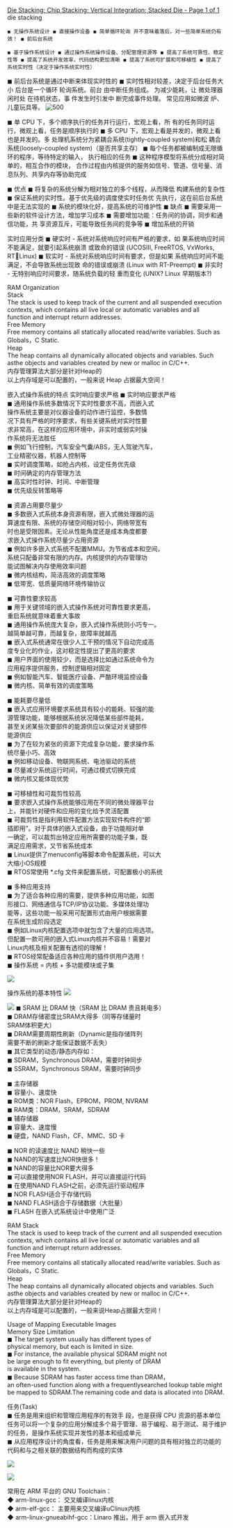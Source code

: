 
[Die Stacking; Chip Stacking; Vertical Integration; Stacked Die - Page 1 of 1](https://eesemi.com/diestacking.htm) die stacking

```
◼ 无操作系统设计 ◼ 直接操作设备 ◼ 简单循环轮询 并不意味着落后，对一些简单系统仍有效！ ◼ 前后台系统

◼ 基于操作系统设计 ◼ 通过操作系统操作设备、分配管理资源等 ◼ 提高了系统可靠性、稳定性等 ◼ 提高了系统开发效率，代码结构更加清晰 ◼ 提高了系统可扩展和可移植性 ◼ 提高了系统实时性（决定于操作系统实时性）
```

◼ 前后台系统是通过中断来体现实时性的 ◼ 实时性相对较差，决定于后台任务大小
后台是一个循环 轮询系统。前台 由中断任务组成。 为减少能耗，让 微处理器闲时处 在待机状态，事 件发生时引发中 断完成事件处理。 常见应用如微波 炉、儿童玩具等。
![500](https://raw.githubusercontent.com/acdefg/cdn/main/obsidian/20221208011444.png)

◼ 单 CPU 下，多个顺序执行的任务并行运行，宏观上看，所 有的任务同时运行，微观上看，任务是顺序执行的 ◼ 多 CPU 下，宏观上看是并发的，微观上看也是并发的。多 处理机系统分为紧耦合系统(tightly-coupled system)和松 耦合系统(loosely-coupled system)（是否共享主存） ◼ 每个任务都被编制成无限循环的程序，等待特定的输入， 执行相应的任务 ◼ 这种程序模型将系统分成相对简单的，相互合作的模块， 合作过程由内核提供的服务如信号、管道、信号量、消 息队列、共享内存等协助完成

◼ 优点 ◼ 将复杂的系统分解为相对独立的多个线程，从而降低 构建系统的复杂性 ◼ 保证系统的实时性。基于优先级的调度使实时任务优 先执行，这在前后台系统中是无法实现的 ◼ 系统的模块化好，提高系统的可维护性 ◼ 缺点 ◼ 需要采用一些新的软件设计方法，增加学习成本 ◼ 需要增加功能：任务间的协调，同步和通信功能，共 享资源互斥，可能导致任务间的竞争等 ◼ 增加系统的开销

实时应用分类 ◼ 硬实时 - 系统对系统响应时间有严格的要求，如 果系统响应时间不能满足，就要引起系统崩溃 或致命的错误 (UCOSIII, FreeRTOS, VxWorks, RTLinux) ◼ 软实时 - 系统对系统响应时间有要求，但是如果 系统响应时间不能满足，不会导致系统出现致 命的错误或崩溃 (Linux with RT-Preempt) ◼ 非实时 - 无特别响应时间要求，随系统负载的轻 重而变化 (UNIX? Linux 早期版本?)

RAM Organization  
Stack  
The stack is used to keep track of the current and all suspended execution  
contexts, which contains all live local or automatic variables and all  
function and interrupt return addresses.  
Free Memory  
Free memory contains all statically allocated read/write variables. Such as  
Globals，C Static.  
Heap  
The heap contains all dynamically allocated objects and variables. Such asthe objects and variables created by new or malloc in C/C++.  
内存管理算法大部分是针对Heap的  
以上内存域是可以配置的，一般来说 Heap 占据最大空间！

嵌入式操作系统的特点
实时响应要求严格 
◼ 实时响应要求严格  
◼ 通用操作系统多数情况下实时性要求不高，而嵌入式  
操作系统主要是对仪器设备的动作进行监控，多数情  
况下具有严格的时序要求，有些关键系统对实时性要  
求非常高，在这样的应用环境中，非实时或弱实时操  
作系统将无法胜任  
◼ 例如飞行控制，汽车安全气囊/ABS，无人驾驶汽车，  
工业精密仪器，机器人控制等  
◼ 实时调度策略，如抢占内核，设定任务优先级  
◼ 时间确定的内存管理方法  
◼ 高实时性时钟、时间、中断管理  
◼ 优先级反转策略等  

◼ 资源占用要尽量少  
◼ 多数嵌入式系统本身资源有限，嵌入式微处理器的运  
算速度有限、系统的存储空间相对较小，网络带宽有  
时也是受限因素。无论从性能角度还是成本角度都要  
求嵌入式操作系统尽量少占用资源  
◼ 例如许多嵌入式系统不配置MMU。为节省成本和空间，  
系统只配备非常有限的内存。内核提供的内存管理功  
能试图解决内存使用效率问题  
◼ 微内核结构，简洁高效的调度策略  
◼ 低带宽、低质量网络环境传输协议  

◼ 可靠性要求较高  
◼ 用于关键领域的嵌入式操作系统对可靠性要求更高，  
重启系统就意味着重大事故  
◼ 通用操作系统庞大复杂，嵌入式操作系统则小巧专一。  
越简单越可靠，而越复杂，故障率就越高  
◼ 嵌入式系统通常在很少人工干预的情况下自动完成高  
度专业化的作业，这对稳定性提出了更高的要求  
◼ 用户界面的使用较少，而是选择比如通过系统命令为  
应用程序提供服务，控制逻辑相对固定  
◼ 例如智能汽车、智能医疗设备、严酷环境监控设备  
◼ 微内核、简单有效的调度策略  
  
◼ 能耗要尽量低  
◼ 嵌入式应用环境要求系统具有较小的能耗、较强的能  
源管理功能，能够根据系统状况降低某些部件能耗，  
甚至关闭某些次要部件的能源供应以保证对关键部件  
能源供应  
◼ 为了在较为紧张的资源下完成复杂功能，要求操作系  
统尽量小巧、高效  
◼ 例如移动设备、物联网系统、电池驱动的系统  
◼ 尽量减少系统运行时间，可通过模式切换完成  
◼ 微内核又能体现优势  

◼ 可移植性和可裁剪性较高  
◼ 要求嵌入式操作系统能够应用在不同的微处理器平台  
上，并能针对硬件和应用的变化给予灵活配置  
◼ 可裁剪性是指利用软件配置方法实现软件构件的“即  
插即用”。对于具体的嵌入式设备，由于功能相对单  
一确定，可以裁剪出特定应用所需要的功能子集，既  
满足应用需求，又节省系统成本  
◼ Linux提供了menuconfig等脚本命令配置系统，可以大  
大缩小OS规模  
◼ RTOS常使用 *.cfg 文件来配置系统，可配置极小的系统  
 
◼ 多种应用支持  
◼ 为了适合各种应用的需要，提供多种应用功能，如图  
形接口、网络通信与TCP/IP协议功能、多媒体处理功  
能等，这些功能一般采用可配置形式由用户根据需要  
在系统生成阶段选定  
◼ 例如Linux内核配置选项中就包含了大量的应用选项。  
但配置一款可用的嵌入式Linux内核并不容易！需要对  
Linux内核及相关配置有透彻的理解！  
◼ RTOS经常配备适应各种应用的插件供用户选用！  
◼ 操作系统 = 内核 + 多功能模块或子集

![](https://raw.githubusercontent.com/acdefg/cdn/main/obsidian/20221208015813.png)

操作系统的基本特性
![](https://raw.githubusercontent.com/acdefg/cdn/main/obsidian/20221208015902.png)

![](https://raw.githubusercontent.com/acdefg/cdn/main/obsidian/20221208020026.png)
◼ SRAM 比 DRAM 快（SRAM 比 DRAM 贵且耗电多）  
◼ DRAM存储密度比SRAM大得多（同等存储量时  
SRAM体积更大）  
◼ DRAM需要周期性刷新（Dynamic是指存储阵列  
需要不断的刷新才能保证数据不丢失）  
◼ 其它类型的动态/静态内存如：  
◼ SDRAM，Synchronous DRAM，需要时钟同步  
◼ SSRAM，Synchronous SRAM，需要时钟同步  

◼ 主存储器  
◼ 容量小、速度快  
◼ ROM类：NOR Flash，EPROM，PROM, NVRAM  
◼ RAM类：DRAM，SRAM，SDRAM  
◼ 辅存储器  
◼ 容量大、速度慢  
◼ 硬盘，NAND Flash，CF、MMC、SD 卡

◼ NOR 的读速度比 NAND 稍快一些  
◼ NAND的写速度比NOR快很多！  
◼ NAND的容量比NOR要大得多  
◼ 可以直接使用NOR FLASH，并可以直接运行代码  
◼ 在使用NAND FLASH之前，必须先运行驱动程序  
◼ NOR FLASH适合于存储代码  
◼ NAND FLASH适合于存储数据（大批量）  
◼ FLASH 在嵌入式系统设计中使用广泛

RAM
Stack  
The stack is used to keep track of the current and all suspended execution  
contexts, which contains all live local or automatic variables and all  
function and interrupt return addresses.  
Free Memory  
Free memory contains all statically allocated read/write variables. Such as  
Globals，C Static.  
Heap  
The heap contains all dynamically allocated objects and variables. Such asthe objects and variables created by new or malloc in C/C++.  
内存管理算法大部分是针对Heap的  
以上内存域是可以配置的，一般来说Heap占据最大空间！

Usage of Mapping Executable Images  
Memory Size Limitation  
◼ The target system usually has different types of  
physical memory, but each is limited in size.  
◼ For instance, the available physical SDRAM might not  
be large enough to fit everything, but plenty of DRAM  
is available in the system.  
◼ Because SDRAM has faster access time than DRAM，  
an often-used function along with a frequentlysearched lookup table might be mapped to SDRAM.The remaining code and data is allocated into DRAM.

任务(Task)  
◼ 任务是用来组织和管理应用程序的有效手 段，也是获得 CPU 资源的基本单位
任务可以将一个复杂的应用分解成多个易于管理、易于编程、易于测试、易于维护的任务，是操作系统实现并发性的基本和组成单元  
◼ 从应用程序设计的角度看，任务是用来解决用户问题的具有相对独立的功能的代码和与之相关联的数据结构而构成的实体  

![](https://raw.githubusercontent.com/acdefg/cdn/main/obsidian/20221208020433.png)

![](https://raw.githubusercontent.com/acdefg/cdn/main/obsidian/20221208123711.png)

常用在 ARM 平台的 GNU Toolchain：  
◆ arm-linux-gcc： 交叉编译linux内核  
◆ arm-elf-gcc： 主要用来交叉编译uClinux内核  
◆ arm-linux-gnueabihf-gcc：Linaro 推出，用于 arm 嵌入式开发  

